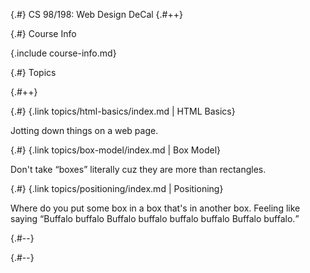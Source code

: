 
{.#} CS 98/198: Web&nbsp;Design&nbsp;DeCal
{.#++}

{.#} Course Info

{.include course-info.md}

{.#} Topics

{.#++}

<div data-markdown class="cards">
  <div data-markdown>

{.#} {.link topics/html-basics/index.md | HTML Basics}

Jotting down things on a web page.

  </div>
  <div data-markdown>

{.#} {.link topics/box-model/index.md | Box Model}

Don't take <q>boxes</q> literally cuz they are more than rectangles.

  </div>
  <div data-markdown>

{.#} {.link topics/positioning/index.md | Positioning}

Where do you put some box in a box that's in another box. Feeling like saying <q>Buffalo buffalo Buffalo buffalo buffalo buffalo Buffalo buffalo.</q>

  </div>
</div>

{.#--}

{.#--}
